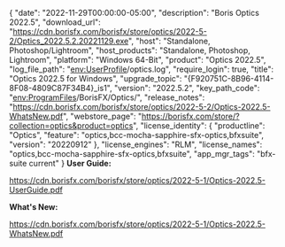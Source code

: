{
  "date": "2022-11-29T00:00:00-05:00",
  "description": "Boris Optics 2022.5",
  "download_url": "https://cdn.borisfx.com/borisfx/store/optics/2022-5-2/Optics_2022.5.2.20221129.exe",
  "host": "Standalone, Photoshop/Lightroom",
  "host_products": "Standalone, Photoshop, Lightroom",
  "platform": "Windows 64-Bit",
  "product": "Optics 2022.5",
  "log_file_path": "<env:UserProfile>/optics.log",
  "require_login": true,
  "title": "Optics 2022.5 for Windows",
  "upgrade_topic": "{F920751C-8B96-4114-8F08-4809C87F34B4}_is1",
  "version": "2022.5.2",
  "key_path_code": "<env:ProgramFiles>/BorisFX/Optics/",
  "release_notes": "https://cdn.borisfx.com/borisfx/store/optics/2022-5-2/Optics-2022.5-WhatsNew.pdf",
  "webstore_page": "https://borisfx.com/store/?collection=optics&product=optics",
  "license_identity": {
    "productline": "Optics",
    "feature": "optics,bcc-mocha-sapphire-sfx-optics,bfxsuite",
    "version": "20220912"
  },
  "license_engines": "RLM",
  "license_names": "optics,bcc-mocha-sapphire-sfx-optics,bfxsuite",
  "app_mgr_tags": "bfx-suite current"
}
**User Guide:**

https://cdn.borisfx.com/borisfx/store/optics/2022-5-1/Optics-2022.5-UserGuide.pdf

**What's New:**

https://cdn.borisfx.com/borisfx/store/optics/2022-5-1/Optics-2022.5-WhatsNew.pdf
